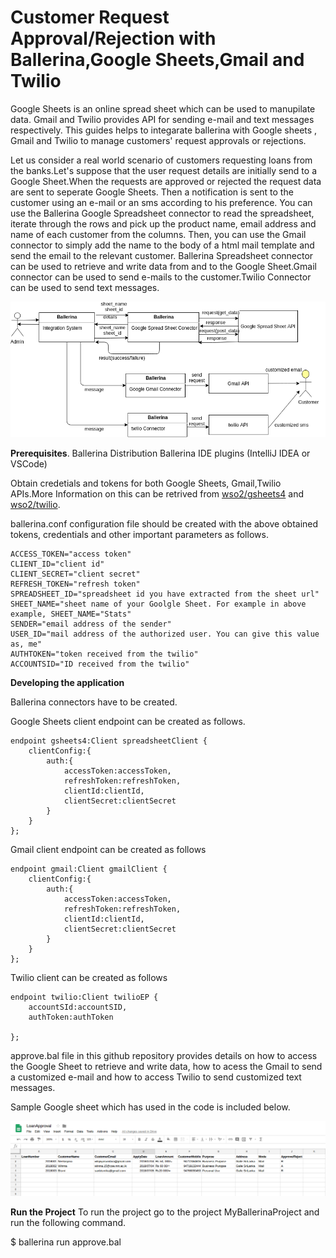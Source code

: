 # Customer Request Approval/Rejection with Ballerina,Google Sheets,Gmail and Twilio

Google Sheets is an online spread sheet which can be used to manupilate data. Gmail and Twilio provides API for sending e-mail and text messages respectively.
This guides helps to integarate ballerina with Google sheets , Gmail and Twilio to manage customers' request approvals or rejections.

Let us consider a real world scenario of customers requesting loans from the banks.Let's suppose that the user request details are initially send to a Google Sheet.When the requests are approved or rejected the request data are sent to seperate Google Sheets. Then a notification is sent to the customer using an e-mail or an sms according to his preference.
You can use the Ballerina Google Spreadsheet connector to read the spreadsheet, iterate through the rows and pick up the product name, email address and name of each customer from the columns. Then, you can use the Gmail connector to simply add the name to the body of a html mail template and send the email to the relevant customer.
Ballerina Spreadsheet connector can be used to retrieve and write data from and to the Google Sheet.Gmail connector can be used to send e-mails to the customer.Twilio Connector can be used to send text messages.

![Image of Block Diagram](https://github.com/WinmaH/MyBallerinaProject/blob/master/BallerinaRequestManagement.png)

**Prerequisites**.
Ballerina Distribution
Ballerina IDE plugins (IntelliJ IDEA or VSCode)

Obtain credetials and tokens for both Google Sheets, Gmail,Twilio APIs.More Information on this can be retrived from [wso2/gsheets4](https://central.ballerina.io/wso2/gsheets4) and [wso2/twilio](https://central.ballerina.io/wso2/twilio).


ballerina.conf configuration file should be created with the above obtained tokens, credentials and other important parameters as follows.
```
ACCESS_TOKEN="access token"
CLIENT_ID="client id"
CLIENT_SECRET="client secret"
REFRESH_TOKEN="refresh token"
SPREADSHEET_ID="spreadsheet id you have extracted from the sheet url"
SHEET_NAME="sheet name of your Goolgle Sheet. For example in above example, SHEET_NAME="Stats"
SENDER="email address of the sender"
USER_ID="mail address of the authorized user. You can give this value as, me"
AUTHTOKEN="token received from the twilio"
ACCOUNTSID="ID received from the twilio"
```
**Developing the application**

Ballerina connectors have to be created.

Google Sheets client endpoint can be created as follows.
```
endpoint gsheets4:Client spreadsheetClient {
    clientConfig:{
        auth:{
            accessToken:accessToken,
            refreshToken:refreshToken,
            clientId:clientId,
            clientSecret:clientSecret
        }
    }
};
```
Gmail client endpoint can be created as follows
```
endpoint gmail:Client gmailClient {
    clientConfig:{
        auth:{
            accessToken:accessToken,
            refreshToken:refreshToken,
            clientId:clientId,
            clientSecret:clientSecret
        }   
    }
};
```

Twilio client can be created as follows
```
endpoint twilio:Client twilioEP {
    accountSId:accountSID,
    authToken:authToken

};
```
approve.bal file in this github repository provides details on how to access the Google Sheet to retrieve and write data, how to acess the Gmail to send a customized e-mail and how to access Twilio to send customized text messages.  

Sample Google sheet which has used in the code is included below.

![Image of Google Sheet](https://github.com/WinmaH/MyBallerinaProject/blob/master/GoogleSheet.png)

**Run the Project**
To run the project go to the project MyBallerinaProject and run the following command.

$ ballerina run approve.bal



